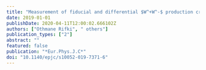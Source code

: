 ```yaml
---
title: "Measurement of fiducial and differential $W^+W^-$ production cross-sections at $sqrts=13$  TeV with the ATLAS detector"
date: 2019-01-01
publishDate: 2020-04-11T12:00:02.666102Z
authors: ["Othmane Rifki", " others"]
publication_types: ["2"]
abstract: ""
featured: false
publication: "*Eur.Phys.J.C*"
doi: "10.1140/epjc/s10052-019-7371-6"
---
```


